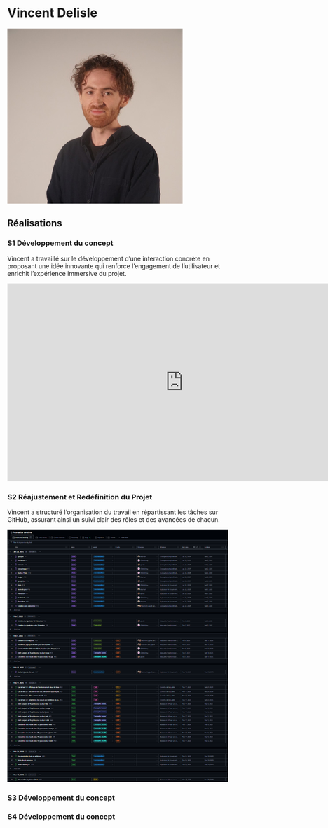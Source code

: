 # Vincent Delisle

![Développeur et concepteur sonore](../../medias/images/equipe/vdelisle2.jpg)

## Réalisations

 <!-- Une image par semaine de la réalisation dont tu es le plus fier avec une légende -->

### S1 Développement du concept

Vincent a travaillé sur le développement d’une interaction concrète en proposant une idée innovante qui renforce l’engagement de l’utilisateur et enrichit l’expérience immersive du projet.

<iframe style="border: 1px solid rgba(0, 0, 0, 0.1);" width="800" height="450" src="https://embed.figma.com/board/01QeudLWkBospPA8fs9Bte/Brainstorm?node-id=0-1&embed-host=share" allowfullscreen></iframe>

### S2 Réajustement et Redéfinition du Projet

Vincent a structuré l’organisation du travail en répartissant les tâches sur GitHub, assurant ainsi un suivi clair des rôles et des avancées de chacun.

![Organisation](../../medias/images/progression/vincent/repartition_taches.png)

### S3 Développement du concept

### S4 Développement du concept
